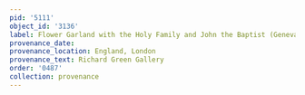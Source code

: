 ```yaml
---
pid: '5111'
object_id: '3136'
label: Flower Garland with the Holy Family and John the Baptist (Geneva)
provenance_date:
provenance_location: England, London
provenance_text: Richard Green Gallery
order: '0487'
collection: provenance
---
```

